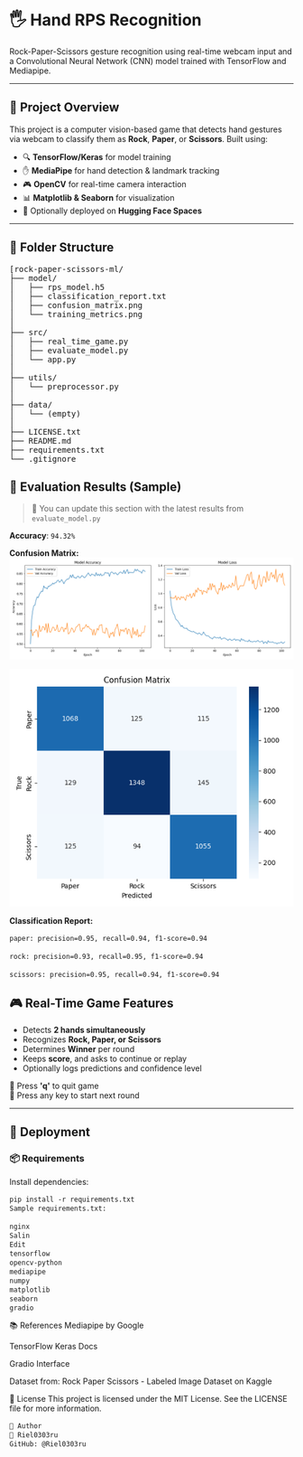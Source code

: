 # 🖐️ Hand RPS Recognition

Rock-Paper-Scissors gesture recognition using real-time webcam input and a Convolutional Neural Network (CNN) model trained with TensorFlow and Mediapipe.

---

## 📌 Project Overview

This project is a computer vision-based game that detects hand gestures via webcam to classify them as **Rock**, **Paper**, or **Scissors**. Built using:

- 🔍 **TensorFlow/Keras** for model training
- ✋ **MediaPipe** for hand detection & landmark tracking
- 🎮 **OpenCV** for real-time camera interaction
- 📊 **Matplotlib & Seaborn** for visualization
- 🎯 Optionally deployed on **Hugging Face Spaces**

---

## 📂 Folder Structure
<pre>[rock-paper-scissors-ml/
├── model/
│   ├── rps_model.h5
│   ├── classification_report.txt
│   ├── confusion_matrix.png
│   └── training_metrics.png
│
├── src/
│   ├── real_time_game.py
│   ├── evaluate_model.py
│   └── app.py
│
├── utils/
│   └── preprocessor.py
│
├── data/
│   └── (empty)
│
├── LICENSE.txt
├── README.md
├── requirements.txt
└── .gitignore</pre>

## 🧪 Evaluation Results (Sample)

> 📍 You can update this section with the latest results from `evaluate_model.py`

**Accuracy**: `94.32%`

**Confusion Matrix:**
![training matrics](training_metrics.png)

![confusion matrix](confusion_matrix.png)


**Classification Report:**
```
paper: precision=0.95, recall=0.94, f1-score=0.94

rock: precision=0.93, recall=0.95, f1-score=0.94

scissors: precision=0.95, recall=0.94, f1-score=0.94
```

## 🎮 Real-Time Game Features

- Detects **2 hands simultaneously**
- Recognizes **Rock, Paper, or Scissors**
- Determines **Winner** per round
- Keeps **score**, and asks to continue or replay
- Optionally logs predictions and confidence level

🎥 Press **'q'** to quit game  
🔁 Press any key to start next round

---

## 🚀 Deployment

### 📦 Requirements

Install dependencies:

```
pip install -r requirements.txt
Sample requirements.txt:

nginx
Salin
Edit
tensorflow
opencv-python
mediapipe
numpy
matplotlib
seaborn
gradio

```

📚 References
Mediapipe by Google

TensorFlow Keras Docs

Gradio Interface

Dataset from: Rock Paper Scissors - Labeled Image Dataset on Kaggle

📃 License
This project is licensed under the MIT License.
See the LICENSE file for more information.
```
🙌 Author
👤 Riel0303ru
GitHub: @Riel0303ru
```
